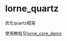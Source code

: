 # lorne_quartz
优化quartz框架


使用教程见[lorne_core_demo](https://github.com/1991wangliang/lorne_core_demo)
